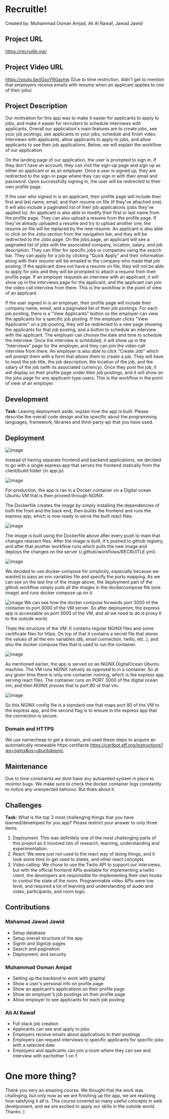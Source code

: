# Recruitle!
Created by: Muhammad Osman Amjad, Ali Al Rawaf, Jawad Jawid

## Project URL

https://recruitle.me/

## Project Video URL 

https://youtu.be/jGsyYRGayhw
(Due to time restriction, didn't get to mention that employers receive emails with resume when an applicant applies to one of their jobs)

## Project Description

Our motivation for this app was to make it easier for applicants to apply to jobs, and make it easier for recruiters to schedule interviews with applicants. 
Overall our application's main features are to create jobs, see your job postings, see applicants to your jobs, schedule and finish video interviews with applicants, allow applicants to apply to jobs, and allow applicants to see their job applications. Below, we will explain the workflow of our application.

On the landing page of our application, the user is prompted to sign in. If they don't have an account, they can visit the sign-up page and sign up as either 
an applicant or as an employer. Once a user is signed up, they are redirected to the sign-in page where they can sign in with their email and password.
Upon successfully signing in, the user will be redirected to their own profile page.

If the user who signed in is an applicant, their profile page will include their first and last name, email, and their resume on file (if they've attached one).
It will also include a paginated list of their job applications (jobs they've applied to). An applicant is also able to modify their first or last name from the profile page. They can also upload a resume from the profile page. If they've already uploaded a resume and try to upload another one, the resume on file will be replaced by the new resume. An applicant is also able to click on the Jobs section from the navigation bar, and they will be redirected to the Jobs page. On the jobs page, an applicant will see a paginated list of jobs with the associated company, location, salary, and job description. They can filter for specific jobs or companies using the search bar. They can apply for a job by clicking "Quick Apply" and their information along with their resume will be emailed to the company who made that job posting. If the applicant does not have a resume on file, they will not be able to apply for jobs and they will be prompted to attach a resume from their profile page.
If an employer requests an interview with an applicant, it will show up in the interviews page for the applicant, and the applicant can join the video call interview from there. This is the workflow in the point of view of an applicant. 

If the user signed in is an employer, their profile page will include their company name, email, and a paginated list of their job postings. For each job posting, there is a "View Applicants" button so the employer can view the applicants for a specific job posting. If the employer clicks "View Applicants" on a job posting, they will be redirected to a new page showing the applicants for that job posting, and a button to schedule an interview with the applicant. The employer can choose the date and time to schedule the interview. Once the interview is scheduled, it will show up in the "Interviews" page for the employer, and they can join the video call interview from there. An employer is also able to click "Create Job" which will prompt them with a form that allows them to create a job. They will have to input the job title, the job description, the location of the job, and the salary of the job (with its associated currency). Once they post the job, it will display on their profile page under their job postings, and it will show on the jobs page for any applicant-type users. This is the workflow in the point of view of an employer.

## Development

**Task:** Leaving deployment aside, explain how the app is built. Please describe the overall code design and be specific about the programming languages, framework, libraries and third-party api that you have used. 

## Deployment

![image](https://user-images.githubusercontent.com/54965155/162344149-f89f8c26-eeb5-40c7-b9c6-a125e62a8171.png)

Instead of having separate frontend and backend applications, we decided to go with a single express app that serves the frontend statically from the client/build folder (in app.js)

![image](https://user-images.githubusercontent.com/54965155/162347111-0d2db39a-34a9-4fed-8afb-5d0503e33472.png)

For production, the app is ran in a Docker container on a Digital ocean Ubuntu VM that is then proxied through NGINX.

The Dockerfile creates the image by simply installing the dependencies of both the front and the back end, then builds the frontend and runs the express app, which is now ready to serve the built react files.

![image](https://user-images.githubusercontent.com/54965155/162343764-1b2af548-6c2f-40cf-98d1-f77c38784aa6.png)

The image is built using the Dockerfile above after every push to main that changes relavant files. After the image is built, it's pushed to github registry, and after that another workflow runs which pulls the new image and deploys the changes on the server (/.github/workflows/RECRUITLE.yml).

![image](https://user-images.githubusercontent.com/54965155/162346036-09750e79-fa22-4ceb-901c-8e4219f051fd.png)

We decided to use docker-compose for simplicity, especially because we wanted to pass an env variables file and specify the ports mapping. As we can see on the last line of the image above, the deployment part of the github workflow simply pulls all the images in the dockercompose file (one image) and runs docker compose up on it.

![image](https://user-images.githubusercontent.com/54965155/162346468-e75348ea-6861-4a74-8881-7a4d2738c0cc.png) We can see how the docker compose forwards port 3000 of the container to port 3000 of the VM server. So after deployemnt, the express app is accessable on port 3000 of the VM, and all we need to do is proxy it to the outside world.

Thats the structure of the VM. It contains regular NGINX files and some certificate files for https. On top of that it contains a secret file that stores the values of all the env variables (db, email connection, twillo, etc..), and also the docker compose files that is used to run the container.

![image](https://user-images.githubusercontent.com/54965155/162346312-00a38380-807b-44ac-92c8-ba0a05f37c92.png)

As mentioned earlier, the app is served on an NGINX DigitalOcean Ubuntu machine. The VM runs NGINX natively as opposed to in a container. So at any given time there is only one container running, which is the express app serving react files. The container runs on PORT 3000 of the digital ocean vm, and then NGINX proxies that to port 80 of that vm.

![image](https://user-images.githubusercontent.com/54965155/162349279-89990694-cc33-4b86-a615-bf6fd3002ca8.png)

So this NGINX config file is a standard one that maps port 80 of the VM to the express app, and the second flag is to ensure in the express app that the connection is secure.

### Domain and HTTPS
We use namecheap to get a domain, and used these steps to acquire an automatically renewable https certifacte https://certbot.eff.org/instructions?ws=nginx&os=ubuntubionic

## Maintenance

Due to time constraints we dont have any autoamted system in place to mointor bugs. We make sure to check the docker container logs constantly to notice any unexpected behvour. But thats about it.

## Challenges

**Task:** What is the top 3 most challenging things that you have learned/developed for you app? Please restrict your answer to only three items. 

1. Deployment. This was definitely one of the most challenging parts of this project as it involved lots of research, learning, understanding and experimentation.
2. React: We were just not used to the react way of doing things, and it took some time to get used to states, and other react concepts.
3. Video calling: We chose to use the Twilio API to support our interviews, but with the official frontend APIs available for implementing a twilio client, the developers are responsible for implementing their own hooks to control the state of the room. Programmable video APIs were low level, and required a lot of learning and understanding of audio and video, participants, and room logic.

## Contributions

### Mahamad Jawad Jawid
- Setup database
- Setup overall structure of the app
- SignIn and SignUp pages
- Search and pagination
- Deployment, and security

### Muhammad Osman Amjad
- Setting up the backend to work with graphql
- Show a user's personal info on profile page
- Show an applicant's applications on their profile page
- Show an employer's job postings on their profile page
- Allow employer to see applicants for each job posting

### Ali Al Rawaf
- Full stack job creation
- Applicants can see and apply to jobs
- Employers recieve emails about applications to their postings
- Employers can request interviews to specific applicants for specific jobs with a selected date
- Employers and applicants can join a room where they can see and interview with eachother 1 on 1

# One more thing? 
Thank you very an amazing course. We thought that the work was challnging, but only now as we are finishing up the app, we are realizing how satsfying it all is. This course covered so many useful concepts in web develpoment, and we are excited to apply our skills in the outside world. Thanks :)
